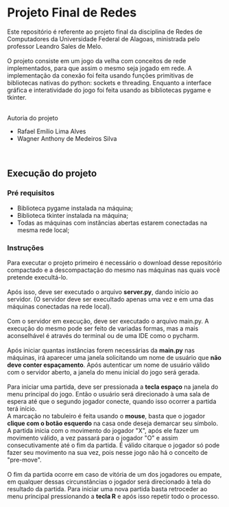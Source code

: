 # Projeto Final de Redes

Este repositório é referente ao projeto final 
da disciplina de Redes de Computadores da 
Universidade Federal de Alagoas, ministrada 
pelo professor Leandro Sales de Melo.
<br><br>
O projeto consiste em um jogo da velha com conceitos de rede 
implementados, para que assim o mesmo seja jogado em rede.
A implementação da conexão foi feita usando funções primitivas
de bibliotecas nativas do python: sockets e threading. Enquanto
a interface gráfica e interatividade do jogo foi feita usando
as bibliotecas pygame e tkinter.

<br>
Autoria do projeto

* Rafael Emílio Lima Alves
* Wagner Anthony de Medeiros Silva
<br>

## Execução do projeto

### Pré requisitos
* Biblioteca pygame instalada na máquina;
* Biblioteca tkinter instalada na máquina;
* Todas as máquinas com instâncias abertas 
  estarem conectadas na mesma rede local;


### Instruções
Para executar o projeto primeiro é necessário o 
download desse repositório compactado e a descompactação
do mesmo nas máquinas nas quais você pretende execultá-lo.
<br><br>
Após isso, deve ser executado o arquivo **server.py**, dando início
ao servidor. (O servidor deve ser execultado apenas uma vez e 
em uma das máquinas conectadas na rede local).
<br><br>
Com o servidor em execução, deve ser executado o arquivo main.py.
A execução do mesmo pode ser feito de variadas formas, mas a mais 
aconselhável é através do terminal ou de uma IDE como o pycharm.
<br><br>
Após iniciar quantas instâncias forem necessárias da **main.py** 
nas máquinas, irá aparecer uma janela solicitando um nome de usuário
que **não deve conter espaçamento**. Após autenticar um nome de usuário
válido com o servidor aberto, a janela do menu inicial do jogo será gerada.
<br><br>
Para iniciar uma partida, deve ser pressionada a **tecla espaço** na janela
do menu principal do jogo. Então o usuário será direcionado à uma sala de
espera até que o segundo jogador conecte, quando isso ocorrer a partida
terá início. 
<br>
A marcação no tabuleiro é feita usando o **mouse**, basta que o jogador **clique
com o botão esquerdo** na casa onde deseja demarcar seu símbolo. A partida 
inicia com o movimento do jogador "X", após ele fazer um movimento válido, 
a vez passará para o jogador "O" e assim consecutivamente até o fim da partida.
É válido citarque o jogador só pode fazer seu movimento na sua vez, pois nesse 
jogo não há o conceito de "pre-move".
<br><br>
O fim da partida ocorre em caso de vitória de um dos jogadores ou empate, em qualquer
dessas circunstâncias o jogador será direcionado à tela do resultado da partida.
Para iniciar uma nova partida basta retroceder ao menu principal pressionando 
a **tecla R** e após isso repetir todo o processo.




